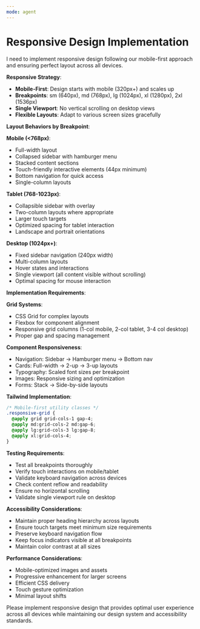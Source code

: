 ```yaml
---
mode: agent
---
```


# Responsive Design Implementation

I need to implement responsive design following our mobile-first approach and ensuring perfect layout across all devices.

**Responsive Strategy**:

- **Mobile-First**: Design starts with mobile (320px+) and scales up
- **Breakpoints**: sm (640px), md (768px), lg (1024px), xl (1280px), 2xl (1536px)
- **Single Viewport**: No vertical scrolling on desktop views
- **Flexible Layouts**: Adapt to various screen sizes gracefully

**Layout Behaviors by Breakpoint**:

**Mobile (<768px)**:

- Full-width layout
- Collapsed sidebar with hamburger menu
- Stacked content sections
- Touch-friendly interactive elements (44px minimum)
- Bottom navigation for quick access
- Single-column layouts

**Tablet (768-1023px)**:

- Collapsible sidebar with overlay
- Two-column layouts where appropriate
- Larger touch targets
- Optimized spacing for tablet interaction
- Landscape and portrait orientations

**Desktop (1024px+)**:

- Fixed sidebar navigation (240px width)
- Multi-column layouts
- Hover states and interactions
- Single viewport (all content visible without scrolling)
- Optimal spacing for mouse interaction

**Implementation Requirements**:

**Grid Systems**:

- CSS Grid for complex layouts
- Flexbox for component alignment
- Responsive grid columns (1-col mobile, 2-col tablet, 3-4 col desktop)
- Proper gap and spacing management

**Component Responsiveness**:

- Navigation: Sidebar → Hamburger menu → Bottom nav
- Cards: Full-width → 2-up → 3-up layouts
- Typography: Scaled font sizes per breakpoint
- Images: Responsive sizing and optimization
- Forms: Stack → Side-by-side layouts

**Tailwind Implementation**:

```css
/* Mobile-first utility classes */
.responsive-grid {
  @apply grid grid-cols-1 gap-4;
  @apply md:grid-cols-2 md:gap-6;
  @apply lg:grid-cols-3 lg:gap-8;
  @apply xl:grid-cols-4;
}
```

**Testing Requirements**:

- Test all breakpoints thoroughly
- Verify touch interactions on mobile/tablet
- Validate keyboard navigation across devices
- Check content reflow and readability
- Ensure no horizontal scrolling
- Validate single viewport rule on desktop

**Accessibility Considerations**:

- Maintain proper heading hierarchy across layouts
- Ensure touch targets meet minimum size requirements
- Preserve keyboard navigation flow
- Keep focus indicators visible at all breakpoints
- Maintain color contrast at all sizes

**Performance Considerations**:

- Mobile-optimized images and assets
- Progressive enhancement for larger screens
- Efficient CSS delivery
- Touch gesture optimization
- Minimal layout shifts

Please implement responsive design that provides optimal user experience across all devices while maintaining our design system and accessibility standards.
